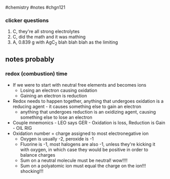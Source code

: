 #chemistry #notes #chgn121

### clicker questions
1. C, they're all strong electrolytes
2. C, did the math and it was mathing
3. A, 0.839 g with AgC<sub>2</sub> blah blah blah as the limiting


## notes probably
### redox (combustion) time
- If we were to start with neutral free elements and becomes ions
	- Losing an electron causing oxidation
	- Gaining an electron is reduction
- Redox needs to happen together, anything that undergoes oxidation is a reducing agent - it causes something else to gain an electron
	- anything that undergoes reduction is an oxidizing agent, causing something else to lose an electron
- Couple mnemonics
		- LEO says GER
		- Oxidation is loss, Reduction is Gain - OIL RIG
- Oxidation number = charge assigned to most electronegative ion
	- Oxygen is usually -2, peroxide is -1
	- Fluorine is -1, most halogens are also -1, unless they're kicking it with oxygen, in which case they would be positive in order to balance charges 
	- Sum on a neutral molecule must be neutral! wow!!!!
	- Sum on a polyatomic ion must equal the charge on the ion!!! shocking!!!


